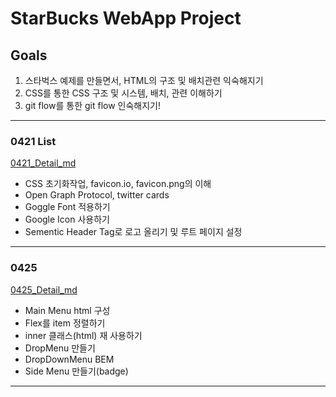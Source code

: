 # StarBucks WebApp Project

## Goals

1. 스타벅스 예제를 만들면서, HTML의 구조 및 배치관련 익숙해지기
1. CSS를 통한 CSS 구조 및 시스템, 배치, 관련 이해하기
1. git flow를 통한 git flow 인숙해지기!

---

### 0421 List

[0421_Detail_md](./Working_list/0421.md)

- CSS 초기화작업, favicon.io, favicon.png의 이해
- Open Graph Protocol, twitter cards
- Goggle Font 적용하기
- Google Icon 사용하기
- Sementic Header Tag로 로고 올리기 및 루트 페이지 설정

---

### 0425

[0425_Detail_md](./Working_list/0425.md)

- Main Menu html 구성
- Flex를 item 정렬하기
- inner 클래스(html) 재 사용하기
- DropMenu 만들기
- DropDownMenu BEM
- Side Menu 만들기(badge)

---
